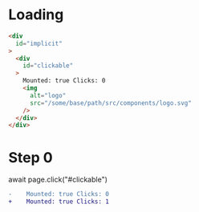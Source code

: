 # Loading

```html
<div
  id="implicit"
>
  <div
    id="clickable"
  >
    Mounted: true Clicks: 0
    <img
      alt="logo"
      src="/some/base/path/src/components/logo.svg"
    />
  </div>
</div>
```

# Step 0
await page.click("#clickable")

```diff
-    Mounted: true Clicks: 0
+    Mounted: true Clicks: 1

```

